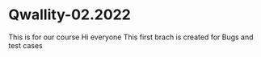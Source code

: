 # Qwallity-02.2022
This is for our course
Hi everyone
This first brach is created for Bugs and test cases
